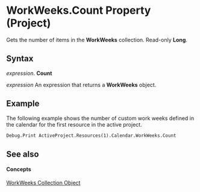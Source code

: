 
# WorkWeeks.Count Property (Project)

Gets the number of items in the  **WorkWeeks** collection. Read-only **Long**.


## Syntax

 _expression_. **Count**

 _expression_ An expression that returns a **WorkWeeks** object.


## Example

The following example shows the number of custom work weeks defined in the calendar for the first resource in the active project.


```vb
Debug.Print ActiveProject.Resources(1).Calendar.WorkWeeks.Count
```


## See also


#### Concepts


[WorkWeeks Collection Object](0f8ba50a-b87a-1b0b-5012-f6a303849a12.md)